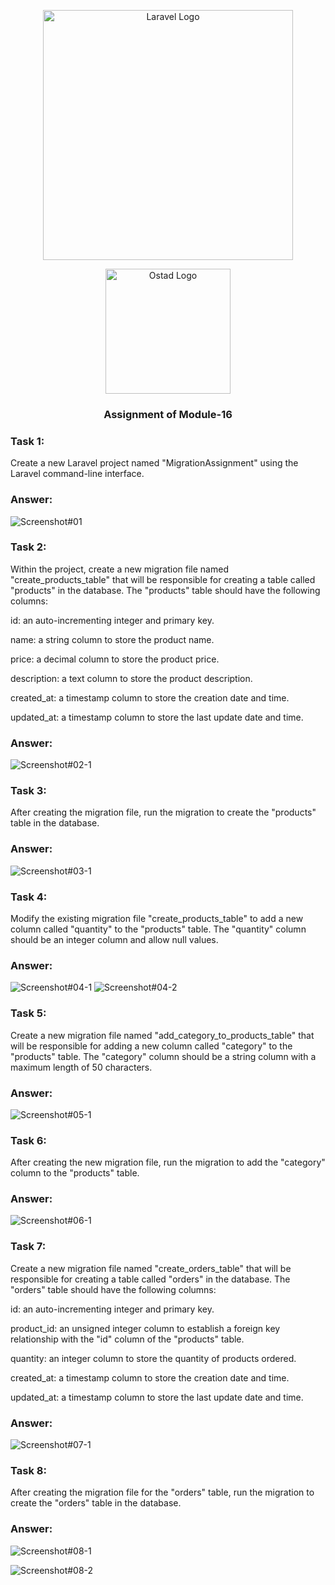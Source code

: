 <p align="center"><a href="https://laravel.com" target="_blank"><img src="https://raw.githubusercontent.com/laravel/art/master/logo-lockup/5%20SVG/2%20CMYK/1%20Full%20Color/laravel-logolockup-cmyk-red.svg" width="400" alt="Laravel Logo"></a></p>
<p align="center"><a href="https://ostad.app/" target="_blank"><img src="https://github.com/alamin-php/ostad-assingment/blob/master/module-14/public/assets/ostad-app-logo-vector.png?raw=true" width="200" alt="Ostad Logo"></a></p>
<h3 align="center">Assignment of Module-16</h3>

### Task 1: 
Create a new Laravel project named "MigrationAssignment" using the Laravel command-line interface.

### Answer:

![Screenshot#01](https://github.com/alamin-php/ostad-assingment/blob/master/module-16/public/images/a-1-1.png?raw=true)

### Task 2:
Within the project, create a new migration file named "create_products_table" that will be responsible for creating a table called "products" in the database. The "products" table should have the following columns:


id: an auto-incrementing integer and primary key.

name: a string column to store the product name.

price: a decimal column to store the product price.

description: a text column to store the product description.

created_at: a timestamp column to store the creation date and time.

updated_at: a timestamp column to store the last update date and time.

### Answer:
![Screenshot#02-1](https://github.com/alamin-php/ostad-assingment/blob/master/module-16/public/images/a-2-1.png?raw=true)
### Task 3:
After creating the migration file, run the migration to create the "products" table in the database.
### Answer:
![Screenshot#03-1](https://github.com/alamin-php/ostad-assingment/blob/master/module-16/public/images/a-3-1.png?raw=true)
### Task 4:
Modify the existing migration file "create_products_table" to add a new column called "quantity" to the "products" table. The "quantity" column should be an integer column and allow null values.
### Answer:
![Screenshot#04-1](https://github.com/alamin-php/ostad-assingment/blob/master/module-16/public/images/a-4-1.png?raw=true)
![Screenshot#04-2](https://github.com/alamin-php/ostad-assingment/blob/master/module-16/public/images/a-4-2.png?raw=true)

### Task 5:
Create a new migration file named "add_category_to_products_table" that will be responsible for adding a new column called "category" to the "products" table. The "category" column should be a string column with a maximum length of 50 characters.

### Answer:
![Screenshot#05-1](https://github.com/alamin-php/ostad-assingment/blob/master/module-16/public/images/5-1-1.png?raw=true)

### Task 6:
After creating the new migration file, run the migration to add the "category" column to the "products" table.
### Answer:
![Screenshot#06-1](https://raw.githubusercontent.com/alamin-php/ostad-assingment/master/module-15/public/images/a-6-1.png)

### Task 7:
Create a new migration file named "create_orders_table" that will be responsible for creating a table called "orders" in the database. The "orders" table should have the following columns:

id: an auto-incrementing integer and primary key.

product_id: an unsigned integer column to establish a foreign key relationship with the "id" column of the "products" table.

quantity: an integer column to store the quantity of products ordered.

created_at: a timestamp column to store the creation date and time.

updated_at: a timestamp column to store the last update date and time.
### Answer:
![Screenshot#07-1](https://github.com/alamin-php/ostad-assingment/blob/master/module-16/public/images/7-1-1.png?raw=true)

### Task 8:
After creating the migration file for the "orders" table, run the migration to create the "orders" table in the database.
### Answer:
![Screenshot#08-1](https://raw.githubusercontent.com/alamin-php/ostad-assingment/master/module-15/public/images/a-8-1.png)

![Screenshot#08-2](https://raw.githubusercontent.com/alamin-php/ostad-assingment/master/module-15/public/images/a-8-2.png)

